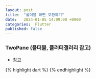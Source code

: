 ```yaml
---
layout: post
title:  "폴더블 화면 호환하기"
date:   2024-01-05 14:09:00 +0900
categories:  Flutter
published: false
---
```


### TwoPane (폴더블, 플러터갤러리 참고)

- [참고]()

{% highlight dart %}
{% endhighlight %}